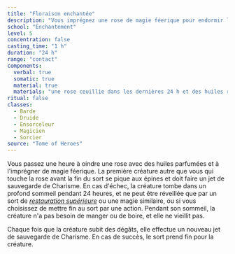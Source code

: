 ```yaml
---
title: "Floraison enchantée"
description: "Vous imprégnez une rose de magie féerique pour endormir la créature qui se piquera avec ses épines."
school: "Enchantement"
level: 5
concentration: false
casting_time: "1 h"
duration: "24 h"
range: "contact"
components:
  verbal: true
  somatic: true
  material: true
  materials: "une rose ceuillie dans les dernières 24 h et des huiles rituelles d'une valeur de 100 po, que le sort consume"
ritual: false
classes:
  - Barde
  - Druide
  - Ensorceleur
  - Magicien
  - Sorcier
source: "Tome of Heroes"
---
```

Vous passez une heure à oindre une rose avec des huiles parfumées et à l'imprégner de magie féerique. La première créature autre que vous qui touche la rose avant la fin du sort se pique aux épines et doit faire un jet de sauvegarde de Charisme. En cas d'échec, la créature tombe dans un profond sommeil pendant 24&nbsp;heures, et ne peut être réveillée que par un sort de [_restauration supérieure_](/grimoire/restauration-superieure/) ou une magie similaire, ou si vous choisissez de mettre fin au sort par une action. Pendant son sommeil, la créature n'a pas besoin de manger ou de boire, et elle ne vieillit pas.

Chaque fois que la créature subit des dégâts, elle effectue un nouveau jet de sauvegarde de Charisme. En cas de succès, le sort prend fin pour la créature.
